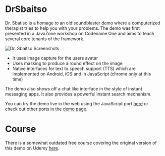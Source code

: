 # DrSbaitso

Dr. Sbatiso is a homage to an old soundblaster demo where a computerized therapist tries to help you with your problems. The demo was first presented in a JavaZone workshop on Codename One and aims to teach several core tenants of the framework.

![Dr. Sbaitso Screenshots](https://www.codenameone.com/img/blog/drsbaitso.jpg)

- It uses image capture for the users avatar
- Uses masking to produce a round effect on the image
- Native interfaces for text to speech support (TTS) which are implemented on Android, iOS and in JavaScript (chrome only at this time)

The demo also shows off a chat like interface in the style of instant messaging apps. It also provides a powerful instant search mechanism. 

You can try the demo live in the web using the JavaScript port [here](https://www.codenameone.com/demos/DrSbaitso) or check out other ports in the [demo page](https://www.codenameone.com/demos-DrSbaitso.html).

# Course

There is a somewhat outdated free course covering the original version of this demo on Udemy [here](https://www.udemy.com/learn-mobile-programming-by-example-with-codename-one/).
